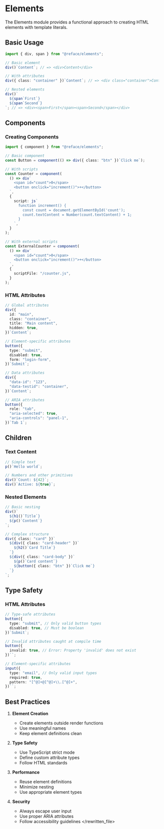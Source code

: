 # Elements

The Elements module provides a functional approach to creating HTML elements with template literals.

## Basic Usage

```typescript
import { div, span } from "@reface/elements";

// Basic element
div()`Content`; // => <div>Content</div>

// With attributes
div({ class: "container" })`Content`; // => <div class="container">Content</div>

// Nested elements
div()`
  ${span`First`}
  ${span`Second`}
`; // => <div><span>First</span><span>Second</span></div>
```

## Components

### Creating Components

```typescript
import { component } from "@reface/elements";

// Basic component
const Button = component(() => div({ class: "btn" })`Click me`);

// With scripts
const Counter = component(
  () => div`
    <span id="count">0</span>
    <button onclick="increment()">+</button>
  `,
  {
    script: js`
      function increment() {
        const count = document.getElementById('count');
        count.textContent = Number(count.textContent) + 1;
      }
    `,
  }
);

// With external scripts
const ExternalCounter = component(
  () => div`
    <span id="count">0</span>
    <button onclick="increment()">+</button>
  `,
  {
    scriptFile: "/counter.js",
  }
);
```

### HTML Attributes

```typescript
// Global attributes
div({
  id: "main",
  class: "container",
  title: "Main content",
  hidden: true,
})`Content`;

// Element-specific attributes
button({
  type: "submit",
  disabled: true,
  form: "login-form",
})`Submit`;

// Data attributes
div({
  "data-id": "123",
  "data-testid": "container",
})`Content`;

// ARIA attributes
button({
  role: "tab",
  "aria-selected": true,
  "aria-controls": "panel-1",
})`Tab 1`;
```

## Children

### Text Content

```typescript
// Simple text
p()`Hello world`;

// Numbers and other primitives
div()`Count: ${42}`;
div()`Active: ${true}`;
```

### Nested Elements

```typescript
// Basic nesting
div()`
  ${h1()`Title`}
  ${p()`Content`}
`;

// Complex structure
div({ class: "card" })`
  ${div({ class: "card-header" })`
    ${h2()`Card Title`}
  `}
  ${div({ class: "card-body" })`
    ${p()`Card content`}
    ${button({ class: "btn" })`Click me`}
  `}
`;
```

## Type Safety

### HTML Attributes

```typescript
// Type-safe attributes
button({
  type: "submit", // Only valid button types
  disabled: true, // Must be boolean
})`Submit`;

// Invalid attributes caught at compile time
button({
  invalid: true, // Error: Property 'invalid' does not exist
})``;

// Element-specific attributes
input({
  type: "email", // Only valid input types
  required: true,
  pattern: "[^@]+@[^@]+\\.[^@]+",
})``;
```

## Best Practices

1. **Element Creation**

   - Create elements outside render functions
   - Use meaningful names
   - Keep element definitions clean

2. **Type Safety**

   - Use TypeScript strict mode
   - Define custom attribute types
   - Follow HTML standards

3. **Performance**

   - Reuse element definitions
   - Minimize nesting
   - Use appropriate element types

4. **Security**
   - Always escape user input
   - Use proper ARIA attributes
   - Follow accessibility guidelines
     </rewritten_file>

